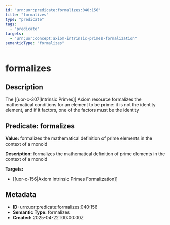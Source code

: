 ```yaml
---
id: "urn:uor:predicate:formalizes:040:156"
title: "formalizes"
type: "predicate"
tags:
  - "predicate"
targets:
  - "urn:uor:concept:axiom-intrinsic-primes-formalization"
semanticType: "formalizes"
---
```


# formalizes

## Description

The [[uor-c-307|Intrinsic Primes]] Axiom resource formalizes the mathematical conditions for an element to be prime: it is not the identity element, and if it factors, one of the factors must be the identity

## Predicate: formalizes

**Value:** formalizes the mathematical definition of prime elements in the context of a monoid

**Description:** formalizes the mathematical definition of prime elements in the context of a monoid

**Targets:**

- [[uor-c-156|Axiom Intrinsic Primes Formalization]]

## Metadata

- **ID:** urn:uor:predicate:formalizes:040:156
- **Semantic Type:** formalizes
- **Created:** 2025-04-22T00:00:00Z
